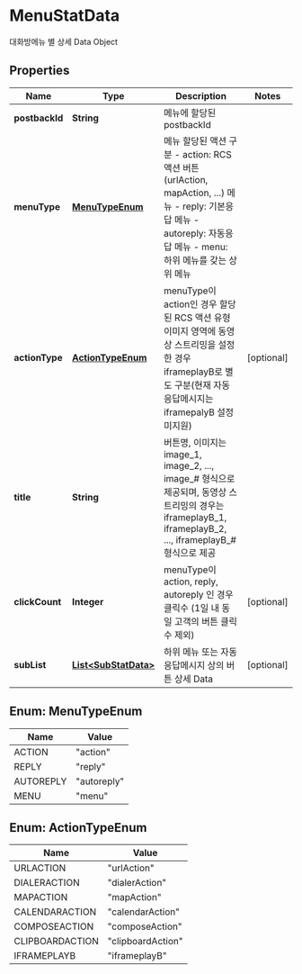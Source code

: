 

# MenuStatData

대화방메뉴 별 상세 Data Object

## Properties

| Name | Type | Description | Notes |
|------------ | ------------- | ------------- | -------------|
|**postbackId** | **String** | 메뉴에 할당된 postbackId |  |
|**menuType** | [**MenuTypeEnum**](#MenuTypeEnum) | 메뉴 할당된 액션 구분 - action: RCS 액션 버튼(urlAction, mapAction, ...) 메뉴 - reply: 기본응답 메뉴 - autoreply: 자동응답 메뉴 - menu: 하위 메뉴를 갖는 상위 메뉴  |  |
|**actionType** | [**ActionTypeEnum**](#ActionTypeEnum) | menuType이 action인 경우 할당된 RCS 액션 유형   이미지 영역에 동영상 스트리밍을 설정한 경우 iframeplayB로 별도 구분(현재 자동응답메시지는 iframepalyB 설정 미지원)  |  [optional] |
|**title** | **String** | 버튼명, 이미지는 image_1, image_2, ..., image_# 형식으로 제공되며, 동영상 스트리밍의 경우는 iframeplayB_1, iframeplayB_2, ..., iframeplayB_# 형식으로 제공  |  |
|**clickCount** | **Integer** | menuType이 action, reply, autoreply 인 경우 클릭수 (1일 내 동일 고객의 버튼 클릭 수 제외)  |  [optional] |
|**subList** | [**List&lt;SubStatData&gt;**](SubStatData.md) | 하위 메뉴 또는 자동응답메시지 상의 버튼 상세 Data |  [optional] |



## Enum: MenuTypeEnum

| Name | Value |
|---- | -----|
| ACTION | &quot;action&quot; |
| REPLY | &quot;reply&quot; |
| AUTOREPLY | &quot;autoreply&quot; |
| MENU | &quot;menu&quot; |



## Enum: ActionTypeEnum

| Name | Value |
|---- | -----|
| URLACTION | &quot;urlAction&quot; |
| DIALERACTION | &quot;dialerAction&quot; |
| MAPACTION | &quot;mapAction&quot; |
| CALENDARACTION | &quot;calendarAction&quot; |
| COMPOSEACTION | &quot;composeAction&quot; |
| CLIPBOARDACTION | &quot;clipboardAction&quot; |
| IFRAMEPLAYB | &quot;iframeplayB&quot; |




